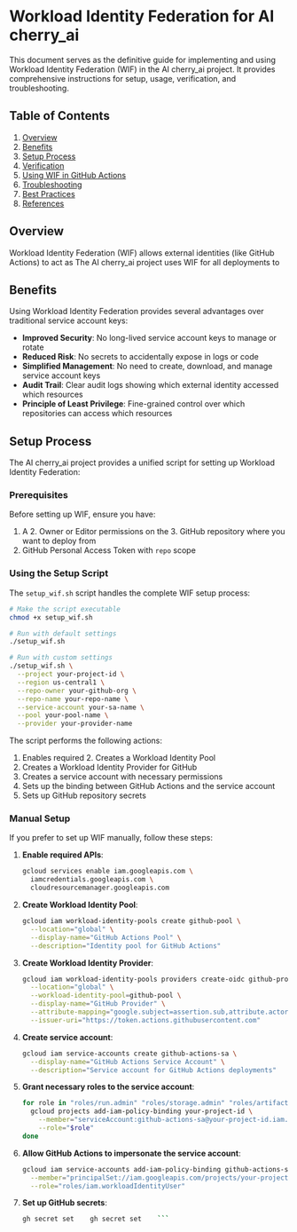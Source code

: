 # Workload Identity Federation for AI cherry_ai

This document serves as the definitive guide for implementing and using Workload Identity Federation (WIF) in the AI cherry_ai project. It provides comprehensive instructions for setup, usage, verification, and troubleshooting.

## Table of Contents

1. [Overview](#overview)
2. [Benefits](#benefits)
3. [Setup Process](#setup-process)
4. [Verification](#verification)
5. [Using WIF in GitHub Actions](#using-wif-in-github-actions)
6. [Troubleshooting](#troubleshooting)
7. [Best Practices](#best-practices)
8. [References](#references)

## Overview

Workload Identity Federation (WIF) allows external identities (like GitHub Actions) to act as
The AI cherry_ai project uses WIF for all deployments to
## Benefits

Using Workload Identity Federation provides several advantages over traditional service account keys:

- **Improved Security**: No long-lived service account keys to manage or rotate
- **Reduced Risk**: No secrets to accidentally expose in logs or code
- **Simplified Management**: No need to create, download, and manage service account keys
- **Audit Trail**: Clear audit logs showing which external identity accessed which resources
- **Principle of Least Privilege**: Fine-grained control over which repositories can access which resources

## Setup Process

The AI cherry_ai project provides a unified script for setting up Workload Identity Federation:

### Prerequisites

Before setting up WIF, ensure you have:

1. A 2. Owner or Editor permissions on the 3. GitHub repository where you want to deploy from
4. GitHub Personal Access Token with `repo` scope

### Using the Setup Script

The `setup_wif.sh` script handles the complete WIF setup process:

```bash
# Make the script executable
chmod +x setup_wif.sh

# Run with default settings
./setup_wif.sh

# Run with custom settings
./setup_wif.sh \
  --project your-project-id \
  --region us-central1 \
  --repo-owner your-github-org \
  --repo-name your-repo-name \
  --service-account your-sa-name \
  --pool your-pool-name \
  --provider your-provider-name
```

The script performs the following actions:

1. Enables required 2. Creates a Workload Identity Pool
3. Creates a Workload Identity Provider for GitHub
4. Creates a service account with necessary permissions
5. Sets up the binding between GitHub Actions and the service account
6. Sets up GitHub repository secrets

### Manual Setup

If you prefer to set up WIF manually, follow these steps:

1. **Enable required APIs**:

   ```bash
   gcloud services enable iam.googleapis.com \
     iamcredentials.googleapis.com \
     cloudresourcemanager.googleapis.com
   ```

2. **Create Workload Identity Pool**:

   ```bash
   gcloud iam workload-identity-pools create github-pool \
     --location="global" \
     --display-name="GitHub Actions Pool" \
     --description="Identity pool for GitHub Actions"
   ```

3. **Create Workload Identity Provider**:

   ```bash
   gcloud iam workload-identity-pools providers create-oidc github-provider \
     --location="global" \
     --workload-identity-pool=github-pool \
     --display-name="GitHub Provider" \
     --attribute-mapping="google.subject=assertion.sub,attribute.actor=assertion.actor,attribute.repository=assertion.repository" \
     --issuer-uri="https://token.actions.githubusercontent.com"
   ```

4. **Create service account**:

   ```bash
   gcloud iam service-accounts create github-actions-sa \
     --display-name="GitHub Actions Service Account" \
     --description="Service account for GitHub Actions deployments"
   ```

5. **Grant necessary roles to the service account**:

   ```bash
   for role in "roles/run.admin" "roles/storage.admin" "roles/artifactregistry.admin" "roles/iam.serviceAccountUser"; do
     gcloud projects add-iam-policy-binding your-project-id \
       --member="serviceAccount:github-actions-sa@your-project-id.iam.gserviceaccount.com" \
       --role="$role"
   done
   ```

6. **Allow GitHub Actions to impersonate the service account**:

   ```bash
   gcloud iam service-accounts add-iam-policy-binding github-actions-sa@your-project-id.iam.gserviceaccount.com \
     --member="principalSet://iam.googleapis.com/projects/your-project-number/locations/global/workloadIdentityPools/github-pool/attribute.repository/your-github-org/your-repo-name" \
     --role="roles/iam.workloadIdentityUser"
   ```

7. **Set up GitHub secrets**:
   ```bash
   gh secret set    gh secret set    ```
